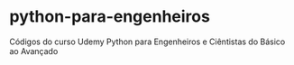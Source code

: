 # python-para-engenheiros
 Códigos do  curso Udemy Python para Engenheiros e Ciêntistas do Básico ao Avançado

